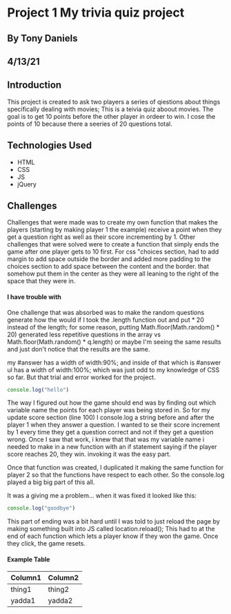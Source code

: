 # Project 1 My trivia quiz project 
## By Tony Daniels
## 4/13/21


## Introduction

This project is created to ask two players a series of qiestions about things specifically dealing with movies; This is a teivia quiz aboout movies. The goal is to get 10 points before the other player in ordeer to win. I cose the points of 10 because there a seeries of 20 questions total.

## Technologies Used

- HTML
- CSS
- JS
- jQuery

## Challenges
Challenges that were made was to create my own function that makes the players (starting by making player 1 the example) receive a point when they get a question right as well as their score incrementing by 1. Other challenges that were solved were to create a function that simply ends the game after one player gets to 10 first.
For css "choices section, had to add margin to add space outside the border and added more padding to the choices section to add space between the content and the border. that somehow put them in the center as they were all leaning to the right of the space that they were in.



#### I have trouble with 

One challenge that was absorbed was to make the random questions generate how the would if I took the .length function out and put * 20 instead of the length; for some reason, putting Math.floor(Math.random() * 20) generated less repetitive
questions in the array vs Math.floor(Math.random() * q.length) or maybe I'm seeing the same results and just don't notice that the results are the same.

my #answer has a width of width:90%; and inside of that which is #answer ul has a width of width:100%;  which was just odd to my knowledge of CSS so far. But that trial and error worked for the project.

```js
console.log("hello")
```
The way I figured out how the game should end was by finding out which variable name the points for each player was being stored in. So for my update score section (line 100) I console.log a string before and after the player 1 when they answer a question. I wanted to se their score increment by 1 every time they get a question correct and not if they get a question wrong. Once I saw that work, i knew that that was my variable name i needed to make in a new function with an if statement saying if the player score reaches 20, they win. invoking it was the easy part. 

Once that function was created, I duplicated it making the same function for player 2 so that the functions have respect to each other. So the console.log played a big big part of this all.

It was a giving me a problem... when it was fixed it looked like this:

```js
console.log("goodbye")
```
This part of ending was a bit hard until I was told to just reload the page by making something built into JS called location.reload(); This had to at the end of each function which lets a player know if they won the game. Once they click, the game resets.

#### Example Table

| Column1 | Column2 |
|---------|---------|
| thing1 | thing2 |
| yadda1 | yadda2 |